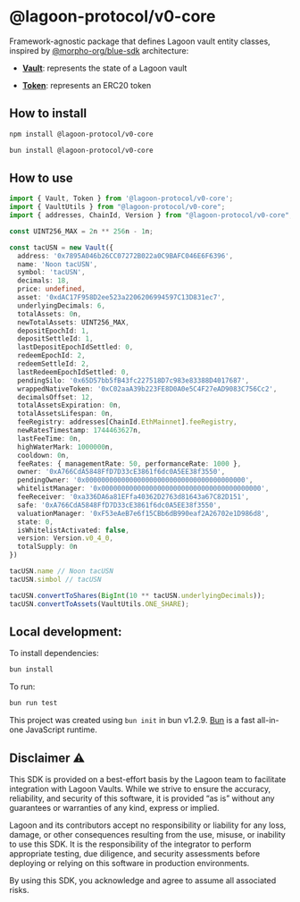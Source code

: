 # @lagoon-protocol/v0-core

Framework-agnostic package that defines Lagoon vault entity classes, inspired by [@morpho-org/blue-sdk](https://github.com/morpho-org/sdks/tree/main/packages/blue-sdk) architecture:

- [**Vault**](./src/vault/Vault.ts): represents the state of a Lagoon vault

- [**Token**](./src/token/Token.ts): represents an ERC20 token

## How to install

```bash
npm install @lagoon-protocol/v0-core
```

```bash
bun install @lagoon-protocol/v0-core
```

## How to use

```typescript
import { Vault, Token } from '@lagoon-protocol/v0-core';
import { VaultUtils } from "@lagoon-protocol/v0-core";
import { addresses, ChainId, Version } from "@lagoon-protocol/v0-core";

const UINT256_MAX = 2n ** 256n - 1n;

const tacUSN = new Vault({
  address: '0x7895A046b26CC07272B022a0C9BAFC046E6F6396',
  name: 'Noon tacUSN',
  symbol: 'tacUSN',
  decimals: 18,
  price: undefined,
  asset: '0xdAC17F958D2ee523a2206206994597C13D831ec7',
  underlyingDecimals: 6,
  totalAssets: 0n,
  newTotalAssets: UINT256_MAX,
  depositEpochId: 1,
  depositSettleId: 1,
  lastDepositEpochIdSettled: 0,
  redeemEpochId: 2,
  redeemSettleId: 2,
  lastRedeemEpochIdSettled: 0,
  pendingSilo: '0x65D57bb5fB43fc227518D7c983e83388D4017687',
  wrappedNativeToken: '0xC02aaA39b223FE8D0A0e5C4F27eAD9083C756Cc2',
  decimalsOffset: 12,
  totalAssetsExpiration: 0n,
  totalAssetsLifespan: 0n,
  feeRegistry: addresses[ChainId.EthMainnet].feeRegistry,
  newRatesTimestamp: 1744463627n,
  lastFeeTime: 0n,
  highWaterMark: 1000000n,
  cooldown: 0n,
  feeRates: { managementRate: 50, performanceRate: 1000 },
  owner: '0xA766CdA5848FfD7D33cE3861f6dc0A5EE38f3550',
  pendingOwner: '0x0000000000000000000000000000000000000000',
  whitelistManager: '0x0000000000000000000000000000000000000000',
  feeReceiver: '0xa336DA6a81EFfa40362D2763d81643a67C82D151',
  safe: '0xA766CdA5848FfD7D33cE3861f6dc0A5EE38f3550',
  valuationManager: '0xF53eAeB7e6f15CBb6dB990eaf2A26702e1D986d8',
  state: 0,
  isWhitelistActivated: false,
  version: Version.v0_4_0,
  totalSupply: 0n
})

tacUSN.name // Noon tacUSN
tacUSN.simbol // tacUSN

tacUSN.convertToShares(BigInt(10 ** tacUSN.underlyingDecimals));
tacUSN.convertToAssets(VaultUtils.ONE_SHARE);

```


## Local development:

To install dependencies:

```bash
bun install
```

To run:

```bash
bun run test
```

This project was created using `bun init` in bun v1.2.9. [Bun](https://bun.sh) is a fast all-in-one JavaScript runtime.

## Disclaimer ⚠️

This SDK is provided on a best-effort basis by the Lagoon team to facilitate integration with Lagoon Vaults. While we strive to ensure the accuracy, reliability, and security of this software, it is provided “as is” without any guarantees or warranties of any kind, express or implied.

Lagoon and its contributors accept no responsibility or liability for any loss, damage, or other consequences resulting from the use, misuse, or inability to use this SDK. It is the responsibility of the integrator to perform appropriate testing, due diligence, and security assessments before deploying or relying on this software in production environments.

By using this SDK, you acknowledge and agree to assume all associated risks.
